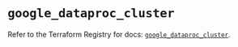# `google_dataproc_cluster`

Refer to the Terraform Registry for docs: [`google_dataproc_cluster`](https://registry.terraform.io/providers/hashicorp/google/6.2.0/docs/resources/dataproc_cluster).
